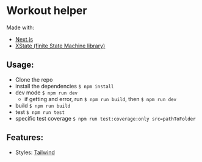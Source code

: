 # Workout helper

Made with:
- [Next.js](https://nextjs.org/)
- [XState (finite State Machine library)](https://xstate.js.org/docs/packages/xstate-fsm/#features)

## Usage:

- Clone the repo
- install the dependencies `$ npm install`
- dev mode `$ npm run dev`
  - if getting and error, run `$ npm run build`, then `$ npm run dev`
- build `$ npm run build`
- test `$ npm run test`
- specific test coverage `$ npm run test:coverage:only src=pathToFolder`

## Features:

- Styles: [Tailwind](https://tailwindcss.com/)
